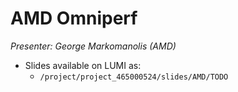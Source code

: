 # AMD Omniperf

*Presenter: George Markomanolis (AMD)*

-   Slides available on LUMI as:
    -   `/project/project_465000524/slides/AMD/TODO`
